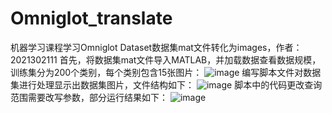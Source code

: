 # Omniglot_translate
机器学习课程学习Omniglot Dataset数据集mat文件转化为images，作者：2021302111
首先，将数据集mat文件导入MATLAB，并加载数据查看数据规模，训练集分为200个类别，每个类别包含15张图片：
![image](https://github.com/emo-ocean/Omniglot_translate/assets/116006682/9e1be342-56c0-416b-ad1f-86a2d5d888d4)
编写脚本文件对数据集进行处理显示出数据集图片，文件结构如下：
![image](https://github.com/emo-ocean/Omniglot_translate/assets/116006682/e56567a6-677d-4ef0-ae0e-9d8ae4369a70)
脚本中的代码更改查询范围需要改写参数，部分运行结果如下：
![image](https://github.com/emo-ocean/Omniglot_translate/assets/116006682/2d629bb2-23bc-48f4-a75d-d7db2cec3a9f)
